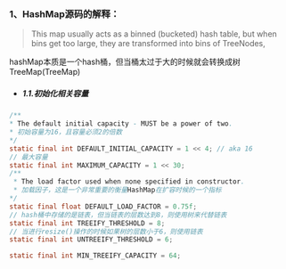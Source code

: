 ### 1、HashMap源码的解释：

> This map usually acts as a binned (bucketed) hash table, but when bins get too large, they are transformed into bins of TreeNodes,

hashMap本质是一个hash桶，但当桶太过于大的时候就会转换成树TreeMap(TreeMap)

- ##### 1.1.初始化相关容量

```java
/**
* The default initial capacity - MUST be a power of two.
* 初始容量为16，且容量必须2的倍数
*/
static final int DEFAULT_INITIAL_CAPACITY = 1 << 4; // aka 16
// 最大容量
static final int MAXIMUM_CAPACITY = 1 << 30;
/**
 * The load factor used when none specified in constructor.
 * 加载因子，这是一个非常重要的衡量HashMap在扩容时候的一个指标
*/
static final float DEFAULT_LOAD_FACTOR = 0.75f;
// hash桶中存储的是链表，但当链表的层数达到8，则使用树来代替链表
static final int TREEIFY_THRESHOLD = 8;
// 当进行resize()操作的时候如果树的层数小于6，则使用链表
static final int UNTREEIFY_THRESHOLD = 6;

static final int MIN_TREEIFY_CAPACITY = 64;
```

